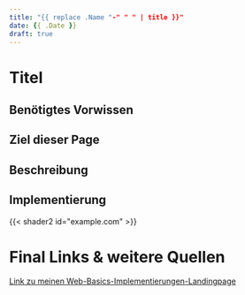 ```yaml
---
title: "{{ replace .Name "-" " " | title }}"
date: {{ .Date }}
draft: true
---
```


# Titel

## Benötigtes Vorwissen

## Ziel dieser Page

## Beschreibung

## Implementierung

{{< shader2 id="example.com" >}}



# Final Links & weitere Quellen
[Link zu meinen Web-Basics-Implementierungen-Landingpage](https://determined-varahamihira-d7b5b4.netlify.app/)